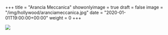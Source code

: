 +++
title = "Arancia Meccanica"
showonlyimage = true
draft = false
image = "/img/hollywood/aranciameccanica.jpg"
date = "2020-01-01T19:00:00+00:00"
weight = 0
+++

<!--more-->
![](/img/hollywood/aranciameccanica.jpg)
